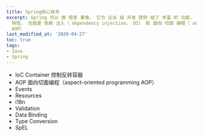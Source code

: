 ```yaml
---
title: Spring核心技术
excerpt: Spring 可以 做 很多 事情， 它为 企业 级 开发 提供 给了 丰富 的 功能， 但是 这些 功能 的 底层 都 依赖于 它的 两个 核心
  特性， 也就是 依赖 注入（ dependency injection， DI） 和 面向 切面 编程（ aspect- oriented programming，
  AOP）
last_modified_at: '2020-04-27'
toc: true
tags:
- Java
- Spring
---
```


* IoC Container 控制反转容器
* AOP 面向切面编程（aspect-oriented programming AOP）
* Events
* Resources
* i18n
* Validation
* Data Binding
* Type Conversion
* SpEL

